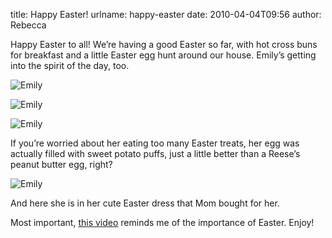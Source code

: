 title: Happy Easter!
urlname: happy-easter
date: 2010-04-04T09:56
author: Rebecca

Happy Easter to all! We&#x02bc;re having a good Easter so far, with hot cross
buns for breakfast and a little Easter egg hunt around our house. Emily&#x02bc;s
getting into the spirit of the day, too.

![Emily][a]

![Emily][b]

![Emily][c]

[a]: {static}/images/2010-04-04-emily-01.jpg
[b]: {static}/images/2010-04-04-emily-02.jpg
[c]: {static}/images/2010-04-04-emily-03.jpg

If you&#x02bc;re worried about her eating too many Easter treats, her egg was
actually filled with sweet potato puffs, just a little better than a
Reese&#x02bc;s peanut butter egg, right?

![Emily][d]

[d]: {static}/images/2010-03-28-emily-01.jpg

And here she is in her cute Easter dress that Mom bought for her.

Most important, [this video][e] reminds me of the importance of Easter. Enjoy!

[e]: https://youtu.be/xlc5RvmWN4s
